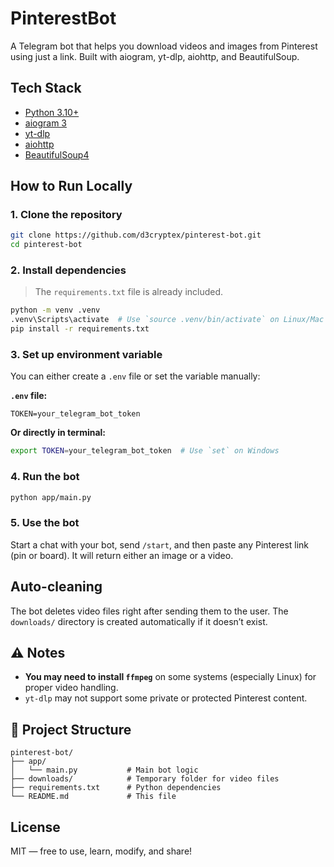 # PinterestBot

A Telegram bot that helps you download videos and images from Pinterest using just a link. Built with aiogram, yt-dlp, aiohttp, and BeautifulSoup.

## Tech Stack
- [Python 3.10+](https://www.python.org)
- [aiogram 3](https://docs.aiogram.dev/en/dev-3.x/)
- [yt-dlp](https://github.com/yt-dlp/yt-dlp)
- [aiohttp](https://docs.aiohttp.org/)
- [BeautifulSoup4](https://www.crummy.com/software/BeautifulSoup/)

## How to Run Locally
### 1. Clone the repository

```bash
git clone https://github.com/d3cryptex/pinterest-bot.git
cd pinterest-bot
```

### 2. Install dependencies

> The `requirements.txt` file is already included.

```bash
python -m venv .venv
.venv\Scripts\activate  # Use `source .venv/bin/activate` on Linux/Mac
pip install -r requirements.txt
```

### 3. Set up environment variable

You can either create a `.env` file or set the variable manually:

**`.env` file:**
```env
TOKEN=your_telegram_bot_token
```

**Or directly in terminal:**
```bash
export TOKEN=your_telegram_bot_token  # Use `set` on Windows
```

### 4. Run the bot

```bash
python app/main.py
```

### 5. Use the bot

Start a chat with your bot, send `/start`, and then paste any Pinterest link (pin or board). It will return either an image or a video.

## Auto-cleaning

The bot deletes video files right after sending them to the user. The `downloads/` directory is created automatically if it doesn’t exist.

## ⚠️ Notes

- **You may need to install `ffmpeg`** on some systems (especially Linux) for proper video handling.
- `yt-dlp` may not support some private or protected Pinterest content.

## 📁 Project Structure

```
pinterest-bot/
├── app/
│   └── main.py           # Main bot logic
├── downloads/            # Temporary folder for video files
├── requirements.txt      # Python dependencies
└── README.md             # This file
```

## License

MIT — free to use, learn, modify, and share!
